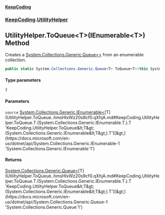#### [KeepCoding](index.md 'index')
### [KeepCoding](KeepCoding.md 'KeepCoding').[UtilityHelper](UtilityHelper.md 'KeepCoding.UtilityHelper')
## UtilityHelper.ToQueue&lt;T&gt;(IEnumerable&lt;T&gt;) Method
Creates a [System.Collections.Generic.Queue&lt;&gt;](https://docs.microsoft.com/en-us/dotnet/api/System.Collections.Generic.Queue-1 'System.Collections.Generic.Queue`1') from an enumerable collection.
```csharp
public static System.Collections.Generic.Queue<T> ToQueue<T>(this System.Collections.Generic.IEnumerable<T> source);
```
#### Type parameters
<a name='KeepCoding.UtilityHelper.ToQueue.T.(System.Collections.Generic.IEnumerable.T.).T'></a>
`T`  
  
#### Parameters
<a name='KeepCoding.UtilityHelper.ToQueue.T.(System.Collections.Generic.IEnumerable.T.).source'></a>
`source` [System.Collections.Generic.IEnumerable&lt;](https://docs.microsoft.com/en-us/dotnet/api/System.Collections.Generic.IEnumerable-1 'System.Collections.Generic.IEnumerable`1')[T](UtilityHelper.ToQueue..hmsHlxWz20s9cf0.qXhjA.md#KeepCoding.UtilityHelper.ToQueue.T.(System.Collections.Generic.IEnumerable.T.).T 'KeepCoding.UtilityHelper.ToQueue&lt;T&gt;(System.Collections.Generic.IEnumerable&lt;T&gt;).T')[&gt;](https://docs.microsoft.com/en-us/dotnet/api/System.Collections.Generic.IEnumerable-1 'System.Collections.Generic.IEnumerable`1')  
  
#### Returns
[System.Collections.Generic.Queue&lt;](https://docs.microsoft.com/en-us/dotnet/api/System.Collections.Generic.Queue-1 'System.Collections.Generic.Queue`1')[T](UtilityHelper.ToQueue..hmsHlxWz20s9cf0.qXhjA.md#KeepCoding.UtilityHelper.ToQueue.T.(System.Collections.Generic.IEnumerable.T.).T 'KeepCoding.UtilityHelper.ToQueue&lt;T&gt;(System.Collections.Generic.IEnumerable&lt;T&gt;).T')[&gt;](https://docs.microsoft.com/en-us/dotnet/api/System.Collections.Generic.Queue-1 'System.Collections.Generic.Queue`1')  
